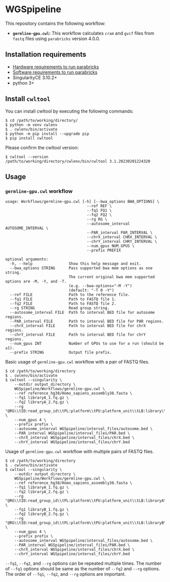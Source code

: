 # WGSpipeline

This repository contains the following workflow:
- **`germline-gpu.cwl`:** This workflow calculates `cram` and `gvcf` files from `fastq` files using `parabricks` version 4.0.0.

## Installation requirements
- [Hardware requirements to run parabricks](https://docs.nvidia.com/clara/parabricks/4.0.0/GettingStarted.html#hardware-requirements)
- [Software requirements to run parabricks](https://docs.nvidia.com/clara/parabricks/4.0.0/GettingStarted.html#software-requirements)
- SingularityCE 3.10.2+
- python 3+

## Install `cwltool`
You can install cwltool by executing the following commands:
```
$ cd /path/to/working/directory/
$ python -m venv cwlenv
$ . cwlenv/bin/activate
$ python -m pip install --upgrade pip
$ pip install cwltool
```

Please confirm the cwltool version:
```
$ cwltool --version
/path/to/working/directory/cwlenv/bin/cwltool 3.1.20230201224320
```


## Usage

### `germline-gpu.cwl` workflow
```
usage: Workflows/germline-gpu.cwl [-h] [--bwa_options BWA_OPTIONS] \
                                    --ref REF \
                                    --fq1 FQ1 \
                                    --fq2 FQ2 \
                                    --rg RG \
                                    --autosome_interval AUTOSOME_INTERVAL \
                                    --PAR_interval PAR_INTERVAL \
                                    --chrX_interval CHRX_INTERVAL \
                                    --chrY_interval CHRY_INTERVAL \
                                    --num_gpus NUM_GPUS \
                                    --prefix PREFIX 

optional arguments:
  -h, --help                Show this help message and exit.
  --bwa_options STRING      Pass supported bwa mem options as one string. 
                            The current original bwa mem supported options are -M, -Y, and -T. 
                            (e.g. --bwa-options="-M -Y") 
                            (default: "-T 0 -Y")
  --ref FILE                Path to the reference file.
  --fq1 FILE                Path to FASTQ file 1.
  --fq2 FILE                Path to FASTQ file 2.
  --rg STRING               Read group string.
  --autosome_interval FILE  Path to interval BED file for autosome regions.
  --PAR_interval FILE       Path to interval BED file for PAR regions.
  --chrX_interval FILE      Path to interval BED file for chrX regions.
  --chrY_interval FILE      Path to interval BED file for chrY regions.
  --num_gpus INT            Number of GPUs to use for a run (should be ≥1). 
  --prefix STRING           Output file prefix.
```

Basic usage of `germline-gpu.cwl` workflow with a pair of FASTQ files.
```
$ cd /path/to/working/directory
$ . cwlenv/bin/activate
$ cwltool --singularity \
    --outdir output_directory \
    WGSpipeline/Workflows/germline-gpu.cwl \
    --ref reference_hg38/Homo_sapiens_assembly38.fasta \
    --fq1 libraryA_1.fq.gz \
    --fq2 libraryA_2.fq.gz \
    --rg "@RG\\tID:read_group_id\\tPL:platform\\tPU:platform_unit\\tLB:library\\tSM:sample_id" \
    --num_gpus 4 \
    --prefix prefix \
    --autosome_interval WGSpipeline/interval_files/autosome.bed \
    --PAR_interval WGSpipeline/interval_files/PAR.bed \
    --chrX_interval WGSpipeline/interval_files/chrX.bed \
    --chrY_interval WGSpipeline/interval_files/chrY.bed
```

Usage of `germline-gpu.cwl` workflow with multiple pairs of FASTQ files.
```
$ cd /path/to/working/directory
$ . cwlenv/bin/activate
$ cwltool --singularity \
    --outdir output_directory \
    WGSpipeline/Workflows/germline-gpu.cwl \
    --ref reference_hg38/Homo_sapiens_assembly38.fasta \
    --fq1 libraryA_1.fq.gz \
    --fq2 libraryA_2.fq.gz \
    --rg "@RG\\tID:read_group_id\\tPL:platform\\tPU:platform_unit\\tLB:libraryA\\tSM:sample_id" \
    --fq1 libraryB_1.fq.gz \
    --fq2 libraryB_2.fq.gz \
    --rg "@RG\\tID:read_group_id\\tPL:platform\\tPU:platform_unit\\tLB:libraryB\\tSM:sample_id" \
    --num_gpus 4 \
    --prefix prefix \
    --autosome_interval WGSpipeline/interval_files/autosome.bed \
    --PAR_interval WGSpipeline/interval_files/PAR.bed \
    --chrX_interval WGSpipeline/interval_files/chrX.bed \
    --chrY_interval WGSpipeline/interval_files/chrY.bed
```
`--fq1`, `--fq2`, and `--rg` options can be repeated multiple times. 
The number of `--fq1` options should be same as the number of `--fq2` and `--rg` options.
The order of `--fq1`, `--fq2`, and `--rg` options are important. 



